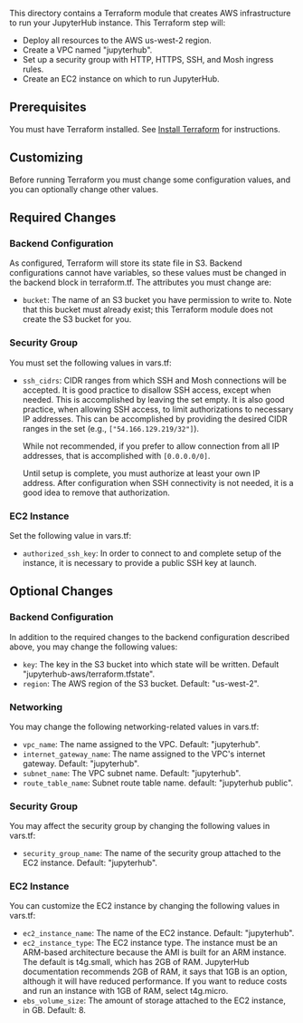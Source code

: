 This directory contains a Terraform module that creates AWS
infrastructure to run your JupyterHub instance. This Terraform step
will:
- Deploy all resources to the AWS us-west-2 region.
- Create a VPC named "jupyterhub".
- Set up a security group with HTTP, HTTPS, SSH, and Mosh ingress
  rules.
- Create an EC2 instance on which to run JupyterHub.

## Prerequisites

You must have Terraform installed. See [Install
Terraform](https://developer.hashicorp.com/terraform/install) for
instructions.

## Customizing

Before running Terraform you must change some configuration values,
and you can optionally change other values.

## Required Changes
### Backend Configuration

As configured, Terraform will store its state file in S3. Backend
configurations cannot have variables, so these values must be changed
in the backend block in terraform.tf. The attributes you must change
are:
- `bucket`: The name of an S3 bucket you have permission to write
  to. Note that this bucket must already exist; this Terraform module
  does not create the S3 bucket for you.

### Security Group

You must set the following values in vars.tf:
- `ssh_cidrs`: CIDR ranges from which SSH and Mosh connections will be
  accepted. It is good practice to disallow SSH access, except when
  needed. This is accomplished by leaving the set empty. It is also
  good practice, when allowing SSH access, to limit authorizations to
  necessary IP addresses. This can be accomplished by providing the
  desired CIDR ranges in the set (e.g., `["54.166.129.219/32"]`).

  While not recommended, if you prefer to allow connection from all IP
  addresses, that is accomplished with `[0.0.0.0/0]`.

  Until setup is complete, you must authorize at least your own IP
  address. After configuration when SSH connectivity is not needed, it
  is a good idea to remove that authorization.

### EC2 Instance

Set the following value in vars.tf:
- `authorized_ssh_key`: In order to connect to and complete setup of
  the instance, it is necessary to provide a public SSH key at launch.

## Optional Changes
### Backend Configuration

In addition to the required changes to the backend configuration
described above, you may change the following values:
- `key`: The key in the S3 bucket into which state will be
  written. Default "jupyterhub-aws/terraform.tfstate".
- `region`: The AWS region of the S3 bucket. Default: "us-west-2".

### Networking

You may change the following networking-related values in vars.tf:
- `vpc_name`: The name assigned to the VPC. Default: "jupyterhub".
- `internet_gateway_name`: The name assigned to the VPC's internet
  gateway. Default: "jupyterhub".
- `subnet_name`: The VPC subnet name. Default: "jupyterhub".
- `route_table_name`: Subnet route table name. default: "jupyterhub
  public".

### Security Group

You may affect the security group by changing the following values in
vars.tf:
- `security_group_name`: The name of the security group attached to
  the EC2 instance. Default: "jupyterhub".

### EC2 Instance

You can customize the EC2 instance by changing the following values in
vars.tf:
- `ec2_instance_name`: The name of the EC2 instance. Default:
  "jupyterhub".
- `ec2_instance_type`: The EC2 instance type. The instance must be an
  ARM-based architecture because the AMI is built for an ARM
  instance. The default is t4g.small, which has 2GB of RAM. JupyterHub
  documentation recommends 2GB of RAM, it says that 1GB is an option,
  although it will have reduced performance. If you want to reduce
  costs and run an instance with 1GB of RAM, select t4g.micro.
- `ebs_volume_size`: The amount of storage attached to the EC2
  instance, in GB. Default: 8.
